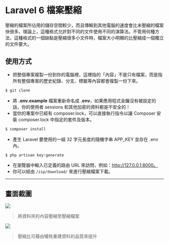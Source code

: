 # Laravel 6 檔案壓縮

壓縮的檔案所佔用的儲存空間較少，而且傳輸到其他電腦的速度會比未壓縮的檔案快很多。理論上，這種格式允許對不同的文件使用不同的演算法。不管用何種方法，這種格式的一個缺點是壓縮很多小文件時，檔案大小明顯的比壓縮成一個獨立的文件要大。

## 使用方式
- 把整個專案複製一份到你的電腦裡，這裡指的「內容」不是只有檔案，而是指所有整個專案的歷史紀錄、分支、標籤等內容都會複製一份下來。
```sh
$ git clone
```
- 將 __.env.example__ 檔案重新命名成 __.env__，如果應用程式金鑰沒有被設定的話，你的使用者 sessions 和其他加密的資料都是不安全的！
- 當你的專案中已經有 composer.lock，可以直接執行指令以讓 Composer 安裝 composer.lock 中指定的套件及版本。
```sh
$ composer install
```
- 產⽣ Laravel 要使用的一組 32 字元長度的隨機字串 APP_KEY 並存在 .env 內。
```sh
$ php artisan key:generate
```
- 在瀏覽器中輸入已定義的路由 URL 來訪問，例如：http://127.0.0.1:8000。
- 你可以經由 `/zip/download/` 來進行壓縮檔案下載。
----
## 畫面截圖
![](https://i.imgur.com/z5OwxRM.png)
> 將資料夾的內容壓縮至壓縮檔案

![](https://i.imgur.com/vnTfl0k.png)
> 壓縮比可藉由犧牲重建資料的品質來提升
